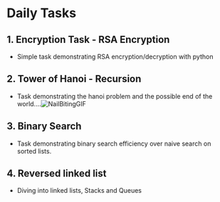 # Daily Tasks

## 1. Encryption Task - RSA Encryption

-   Simple task demonstrating RSA encryption/decryption with python

## 2. Tower of Hanoi - Recursion
-   Task demonstrating the hanoi problem and the possible end of the world....![NailBitingGIF](https://github.com/davis-sang/zero_day/assets/99921124/8617c3ca-41a3-4d2a-8a7c-67d380c80976)

## 3. Binary Search
-   Task demonstrating binary search efficiency over naive search on sorted lists.

## 4. Reversed linked list
-   Diving into linked lists, Stacks and Queues

